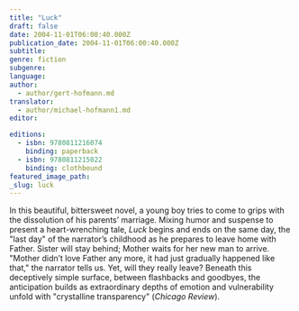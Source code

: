 ```yaml
---
title: "Luck"
draft: false
date: 2004-11-01T06:00:40.000Z
publication_date: 2004-11-01T06:00:40.000Z
subtitle:
genre: fiction
subgenre:
language:
author:
  - author/gert-hofmann.md
translator:
  - author/michael-hofmann1.md
editor:

editions:
  - isbn: 9780811216074
    binding: paperback
  - isbn: 9780811215022
    binding: clothbound
featured_image_path:
_slug: luck
---
```


In this beautiful, bittersweet novel, a young boy tries to come to grips with the dissolution of his parents’ marriage. Mixing humor and suspense to present a heart-wrenching tale, _Luck_ begins and ends on the same day, the "last day" of the narrator’s childhood as he prepares to leave home with Father. Sister will stay behind; Mother waits for her new man to arrive. "Mother didn’t love Father any more, it had just gradually happened like that," the narrator tells us. Yet, will they really leave? Beneath this deceptively simple surface, between flashbacks and goodbyes, the anticipation builds as extraordinary depths of emotion and vulnerability unfold with "crystalline transparency" (_Chicago Review_).

